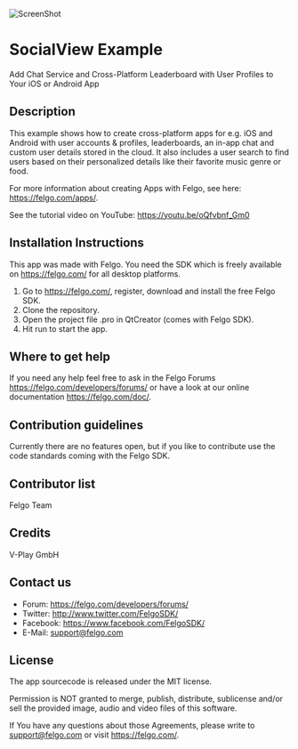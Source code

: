 ![ScreenShot](https://felgo.com/support/felgo-logo.png)

# SocialView Example
Add Chat Service and Cross-Platform Leaderboard with User Profiles to Your iOS or Android App

Description
-----------
This example shows how to create cross-platform apps for e.g. iOS and Android with user accounts & profiles, leaderboards, an in-app chat and custom user details stored in the cloud.
It also includes a user search to find users based on their personalized details like their favorite music genre or food.

For more information about creating Apps with Felgo, see here: https://felgo.com/apps/.

See the tutorial video on YouTube: https://youtu.be/oQfvbnf_Gm0

Installation Instructions
-------------------------
This app was made with Felgo. You need the SDK which is freely available on https://felgo.com/ for all desktop platforms.

1. Go to https://felgo.com/, register, download and install the free Felgo SDK.
2. Clone the repository.
3. Open the project file .pro in QtCreator (comes with Felgo SDK).
4. Hit run to start the app.

Where to get help
-----------------
If you need any help feel free to ask in the Felgo Forums https://felgo.com/developers/forums/ or have a look at our online documentation https://felgo.com/doc/.

Contribution guidelines
-----------------------
Currently there are no features open, but if you like to contribute use the code standards coming with the Felgo SDK.

Contributor list
----------------
Felgo Team

Credits
-------
V-Play GmbH

Contact us
----------
- Forum: https://felgo.com/developers/forums/
- Twitter: http://www.twitter.com/FelgoSDK/
- Facebook: https://www.facebook.com/FelgoSDK/
- E-Mail: support@felgo.com

License
-------
The app sourcecode is released under the MIT license.

Permission is NOT granted to merge, publish, distribute, sublicense and/or
sell the provided image, audio and video files of this software.

If You have any questions about those Agreements, please write to support@felgo.com
or visit https://felgo.com/.

